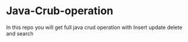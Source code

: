 # Java-Crub-operation
In this repo you will get full java crud operation with Insert update delete and search
